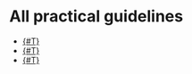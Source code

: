 # All practical guidelines

* [{#T}](prefetch.md)
* [{#T}](cdn-storage-integration.md)
* [{#T}](blue-green-canary-deployment.md)